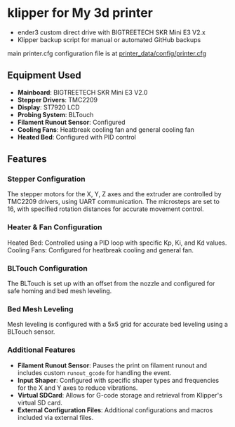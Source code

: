 # klipper for My 3d printer 

- ender3 custom direct drive with BIGTREETECH SKR Mini E3 V2.x
- Klipper backup script for manual or automated GitHub backups

main printer.cfg configuration file is at [printer_data/config/printer.cfg](https://github.com/bongiben/mainsail/blob/fd206d3a2f8caa8a670089263e1468404d171a7f/printer_data/config/printer.cfg)

## Equipment Used

- **Mainboard**: BIGTREETECH SKR Mini E3 V2.0
- **Stepper Drivers**: TMC2209
- **Display**: ST7920 LCD
- **Probing System**: BLTouch
- **Filament Runout Sensor**: Configured
- **Cooling Fans**: Heatbreak cooling fan and general cooling fan
- **Heated Bed**: Configured with PID control

## Features

### Stepper Configuration

The stepper motors for the X, Y, Z axes and the extruder are controlled by TMC2209 drivers, using UART communication. The microsteps are set to 16, with specified rotation distances for accurate movement control.

### Heater & Fan Configuration
Heated Bed: Controlled using a PID loop with specific Kp, Ki, and Kd values.
Cooling Fans: Configured for heatbreak cooling and general fan.
### BLTouch Configuration
The BLTouch is set up with an offset from the nozzle and configured for safe homing and bed mesh leveling.
### Bed Mesh Leveling
Mesh leveling is configured with a 5x5 grid for accurate bed leveling using a BLTouch sensor.
### Additional Features
- **Filament Runout Sensor**: Pauses the print on filament runout and includes custom `runout_gcode` for handling the event.
- **Input Shaper**: Configured with specific shaper types and frequencies for the X and Y axes to reduce vibrations.
- **Virtual SDCard**: Allows for G-code storage and retrieval from Klipper's virtual SD card.
- **External Configuration Files**: Additional configurations and macros included via external files.
